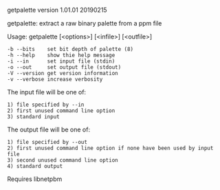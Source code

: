 getpalette version 1.01.01 20190215

getpalette: extract a raw binary palette from a ppm file

Usage: getpalette [&lt;options&gt;]  [&lt;infile&gt;]  [&lt;outfile&gt;]

	-b --bits    set bit depth of palette (8)
	-h --help    show thie help message
	-i --in      set input file (stdin)
	-o --out     set output file (stdout)
    -V --version get version information
	-v --verbose increase verbosity
	
The input file will be one of:

	1) file specified by --in
	2) first unused command line option
	3) standard input
	
The output file will be one of:

	1) file specified by --out
	2) first unused command line option if none have been used by input file
	3) second unused command line option
	4) standard output
	
Requires libnetpbm
